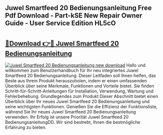 ## Juwel Smartfeed 20 Bedienungsanleitung Free Pdf Download - Part-kSE New Repair Owner Guide - User Service Edition HL5cO

# <h2><a href="http://df4dkt.blite.top/?on=Juwel+Smartfeed+20+Bedienungsanleitung">🔗Download 👉🔴 Juwel Smartfeed 20 Bedienungsanleitung</a></h2>

[![Juwel Smartfeed 20 Bedienungsanleitung new download](https://i.imgur.com/lujVjoI.png)](http://df4dkt.blite.top/?on=Juwel+Smartfeed+20+Bedienungsanleitung)
Hallo und willkommen zum Benutzerhandbuch für Ihr neu integriertes Juwel Smartfeed 20 Bedienungsanleitung. Dieser Leitfaden soll Ihnen helfen, das Beste aus Ihrem Produkt herauszuholen, indem er einen umfassenden Überblick über seine Merkmale, Funktionen und Vorteile bietet. Sie finden Schritt-für-Schritt-Anleitungen für Installation, Verwendung, Wartung und Fehlerbehebung. Grundlegendes zum Produkt Dieser Abschnitt bietet einen Überblick über Ihr neues Juwel Smartfeed 20 Bedienungsanleitung und seine wichtigsten Funktionen. Genießen Sie die Effizienz der Funktionsliste, während Sie Ihr neues Juwel Smartfeed 20 Bedienungsanleitung verwenden. Ihr Erfolg ist unsere Priorität Juwel Smartfeed 20 BedienungsanleitungDD. Wir sind bestrebt, Ihnen die bestmögliche Erfahrung zu bieten.
